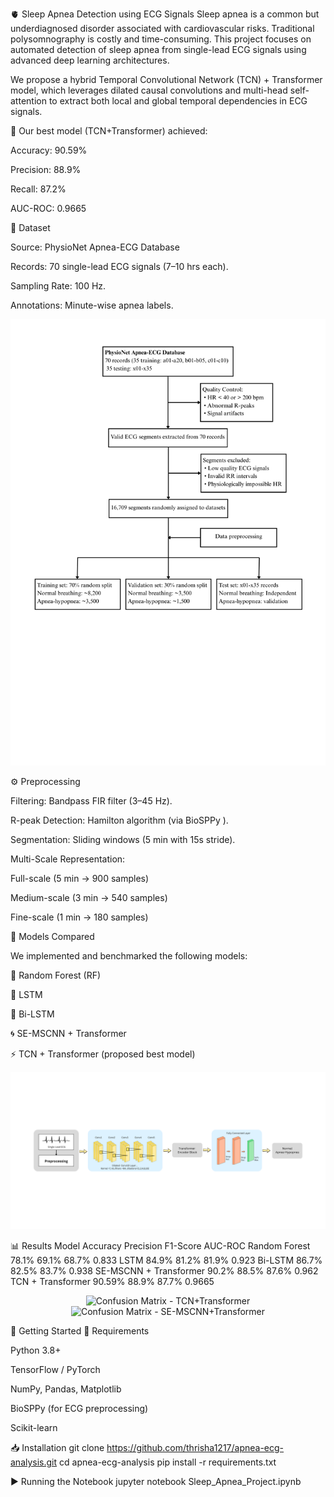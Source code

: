 🫀 Sleep Apnea Detection using ECG Signals
Sleep apnea is a common but underdiagnosed disorder associated with cardiovascular risks. Traditional polysomnography is costly and time-consuming.
This project focuses on automated detection of sleep apnea from single-lead ECG signals using advanced deep learning architectures.

We propose a hybrid Temporal Convolutional Network (TCN) + Transformer model, which leverages dilated causal convolutions and multi-head self-attention to extract both local and global temporal dependencies in ECG signals.

🔹 Our best model (TCN+Transformer) achieved:

Accuracy: 90.59%

Precision: 88.9%

Recall: 87.2%

AUC-ROC: 0.9665

📂 Dataset

Source: PhysioNet Apnea-ECG Database

Records: 70 single-lead ECG signals (7–10 hrs each).

Sampling Rate: 100 Hz.

Annotations: Minute-wise apnea labels.

<p align="center"> <img src="images/Data Preprocessing Pipeline.png" width="650" alt="Data Preprocessing Pipeline"> </p>
⚙️ Preprocessing

Filtering: Bandpass FIR filter (3–45 Hz).

R-peak Detection: Hamilton algorithm (via BioSPPy
).

Segmentation: Sliding windows (5 min with 15s stride).

Multi-Scale Representation:

Full-scale (5 min → 900 samples)

Medium-scale (3 min → 540 samples)

Fine-scale (1 min → 180 samples)

🧠 Models Compared

We implemented and benchmarked the following models:

🌲 Random Forest (RF)

🔁 LSTM

🔁 Bi-LSTM

🌀 SE-MSCNN + Transformer

⚡ TCN + Transformer (proposed best model)

<p align="center"> <img src="images/TCN+Transformer Architecture.png" width="700" alt="TCN+Transformer Architecture"> </p>
📊 Results
Model	Accuracy	Precision	F1-Score	AUC-ROC
Random Forest	78.1%	69.1%	68.7%	0.833
LSTM	84.9%	81.2%	81.9%	0.923
Bi-LSTM	86.7%	82.5%	83.7%	0.938
SE-MSCNN + Transformer	90.2%	88.5%	87.6%	0.962
TCN + Transformer	90.59%	88.9%	87.7%	0.9665
<p align="center"> <img src="images/Confusion Matrix for TCN+Transformer" width="420" alt="Confusion Matrix - TCN+Transformer"> <img src="images/Confusion Matrix for SEMSCNN+Transformer" width="420" alt="Confusion Matrix - SE-MSCNN+Transformer"> </p>
🚀 Getting Started
🔧 Requirements

Python 3.8+

TensorFlow / PyTorch

NumPy, Pandas, Matplotlib

BioSPPy (for ECG preprocessing)

Scikit-learn

📥 Installation
git clone https://github.com/thrisha1217/apnea-ecg-analysis.git
cd apnea-ecg-analysis
pip install -r requirements.txt

▶️ Running the Notebook
jupyter notebook Sleep_Apnea_Project.ipynb


